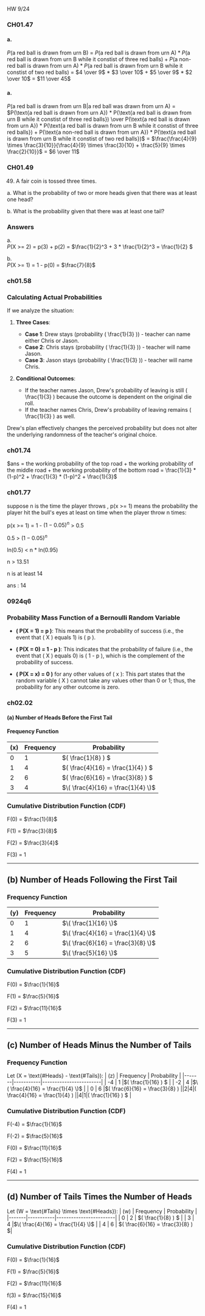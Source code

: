 HW 9/24
### CH01.47
#### a.
$P(\text{a red ball is drawn from urn B})$ =
$P(\text{a red ball is drawn from urn A}) * P(\text{a red ball is drawn from urn B while it constist of three red balls}) + P(\text{a non-red ball is drawn from urn A}) * P(\text{a red ball is drawn from urn B while it constist of two red balls})$ =
$4 \over 9$ * $3 \over 10$ + $5 \over 9$ * $2 \over 10$ = $11 \over 45$

#### a.
$P(\text{a red ball is drawn from urn B|a red ball was drawn from urn A})$ = 
$P(\text{a red ball is drawn from urn A}) * P(\text{a red ball is drawn from urn B while it constist of three red balls}) \over P(\text{a red ball is drawn from urn A}) * P(\text{a red ball is drawn from urn B while it constist of three red balls}) + P(\text{a non-red ball is drawn from urn A}) * P(\text{a red ball is drawn from urn B while it constist of two red balls})$ =
$\frac{\frac{4}{9} \times \frac{3}{10}}{\frac{4}{9} \times \frac{3}{10} + \frac{5}{9} \times \frac{2}{10}}$ = $6 \over 11$


### CH01.49

49. A fair coin is tossed three times.

a. What is the probability of two or more heads given that there was at least one
head?

b. What is the probability given that there was at least one tail?


### Answers

a.   
   $P(\text{X >= 2})$ = p(3) + p(2) = $\frac{1}{2}^3 + 3 * \frac{1}{2}^3 = \frac{1}{2} $
  
b.  
   $P(\text{X >= 1})$ = 1 - p(0) = $\frac{7}{8}$

### ch01.58

### Calculating Actual Probabilities

If we analyze the situation:

1. **Three Cases**:
   - **Case 1**: Drew stays (probability \( \frac{1}{3} \)) - teacher can name either Chris or Jason.
   - **Case 2**: Chris stays (probability \( \frac{1}{3} \)) - teacher will name Jason.
   - **Case 3**: Jason stays (probability \( \frac{1}{3} \)) - teacher will name Chris.

2. **Conditional Outcomes**:
   - If the teacher names Jason, Drew's probability of leaving is still \( \frac{1}{3} \) because the outcome is dependent on the original die roll.
   - If the teacher names Chris, Drew's probability of leaving remains \( \frac{1}{3} \) as well.

Drew's plan effectively changes the perceived probability but does not alter the underlying randomness of the teacher's original choice.

### ch01.74
$ans = the working probability of the top road + the working probability of the middle road + the working probability of the bottom road =
\frac{1}{3} * (1-p)^2 + \frac{1}{3} * (1-p)^2 + \frac{1}{3}$

### ch01.77

suppose n is the time the player throws , p(x >= 1) means the probability the player hit the bull's eyes at least on time when the player throw n times:

p(x >= 1) = 1 - $(1 - 0.05)^n$ > 0.5

0.5 > $(1 - 0.05)^n$

ln(0.5) < n * ln(0.95)

n > 13.51

n is at least 14

ans : 14

### 0924q6
### Probability Mass Function of a Bernoulli Random Variable

- **\( P(X = 1) = p \)**: This means that the probability of success (i.e., the event that \( X \) equals 1) is \( p \).

- **\( P(X = 0) = 1 - p \)**: This indicates that the probability of failure (i.e., the event that \( X \) equals 0) is \( 1 - p \), which is the complement of the probability of success.

- **\( P(X = x) = 0 \)** for any other values of \( x \): This part states that the random variable \( X \) cannot take any values other than 0 or 1; thus, the probability for any other outcome is zero.

### ch02.02

#### (a) Number of Heads Before the First Tail

#### Frequency Function
| \(x\) | Frequency | Probability            |
|-------|-----------|------------------------|
| 0     | 1         | $\( \frac{1}{8} \) $    |
| 1     | 4         | $\( \frac{4}{16} = \frac{1}{4} \) $|
| 2     | 6         | $\( \frac{6}{16} = \frac{3}{8} \) $|
| 3     | 4         | $\( \frac{4}{16} = \frac{1}{4} \)$ |


### Cumulative Distribution Function (CDF)
F(0) = $\frac{1}{8}$

F(1) = $\frac{3}{8}$

F(2) = $\frac{3}{4}$

F(3) = 1


---

## (b) Number of Heads Following the First Tail

### Frequency Function
| \(y\) | Frequency | Probability            |
|-------|-----------|------------------------|
| 0     | 1         |$\( \frac{1}{16} \)$   |
| 1     | 4         | $\( \frac{4}{16} = \frac{1}{4} \)$|
| 2     | 6         |$\( \frac{6}{16} = \frac{3}{8} \)$|
| 3     | 5         |$\( \frac{5}{16} \)$   |

### Cumulative Distribution Function (CDF)
F(0) = $\frac{1}{16}$

F(1) = $\frac{5}{16}$

F(2) = $\frac{11}{16}$

F(3) = 1

---

## (c) Number of Heads Minus the Number of Tails

### Frequency Function
Let \(X = \text{#Heads} - \text{#Tails}\):
| \(z\) | Frequency | Probability            |
|-------|-----------|------------------------|
| -4    | 1         |$\( \frac{1}{16} \)   $  |
| -2    | 4         |$\( \frac{4}{16} = \frac{1}{4} \)$ |
| 0     | 6         |$\( \frac{6}{16} = \frac{3}{8} \) $|
| 2     | 4         |$\( \frac{4}{16} = \frac{1}{4} \) $|
| 4     | 1         |$\( \frac{1}{16} \)  $   |

### Cumulative Distribution Function (CDF)
F(-4) = $\frac{1}{16}$

F(-2) = $\frac{5}{16}$

F(0) = $\frac{11}{16}$

F(2) = $\frac{15}{16}$

F(4) = 1

---

## (d) Number of Tails Times the Number of Heads

Let \(W = \text{#Tails} \times \text{#Heads}\):
| \(w\) | Frequency | Probability            |
|-------|-----------|------------------------|
| 0     | 2         | $\( \frac{1}{8} \)  $   |
| 3     | 4         |$\( \frac{4}{16} = \frac{1}{4} \)$ |
| 4     | 6         | $\( \frac{6}{16} = \frac{3}{8} \) $|


### Cumulative Distribution Function (CDF)
F(0) = $\frac{1}{16}$

F(1) = $\frac{5}{16}$

F(2) = $\frac{11}{16}$

f(3) =  $\frac{15}{16}$

F(4) = 1


